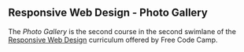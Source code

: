 ## Responsive Web Design - Photo Gallery

The *Photo Gallery* is the second course in the second swimlane of the [Responsive Web Design](https://www.freecodecamp.org/learn/2022/responsive-web-design/) curriculum offered by Free Code Camp.

